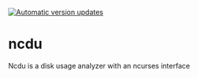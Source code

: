 [![Automatic version updates](https://github.com/ZOSOpenTools/ncduport/actions/workflows/bump.yml/badge.svg)](https://github.com/ZOSOpenTools/ncduport/actions/workflows/bump.yml)

# ncdu

Ncdu is a disk usage analyzer with an ncurses interface
